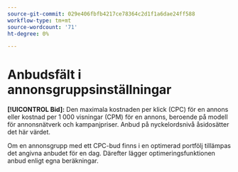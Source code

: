 ```yaml
---
source-git-commit: 029e406fbfb4217ce78364c2d1f1a6dae24ff588
workflow-type: tm+mt
source-wordcount: '71'
ht-degree: 0%

---
```

# Anbudsfält i annonsgruppsinställningar

**[!UICONTROL Bid]:** Den maximala kostnaden per klick (CPC) för en annons eller kostnad per 1 000 visningar (CPM) för en annons, beroende på modell för annonsnätverk och kampanjpriser. Anbud på nyckelordsnivå åsidosätter det här värdet.

Om en annonsgrupp med ett CPC-bud finns i en optimerad portfölj tillämpas det angivna anbudet för en dag. Därefter lägger optimeringsfunktionen anbud enligt egna beräkningar.
